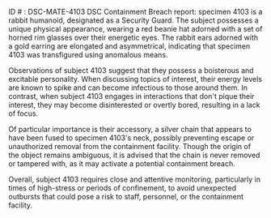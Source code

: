 ID # : DSC-MATE-4103
DSC Containment Breach report: specimen 4103 is a rabbit humanoid, designated as a Security Guard. The subject possesses a unique physical appearance, wearing a red beanie hat adorned with a set of horned rim glasses over their energetic eyes. The rabbit ears adorned with a gold earring are elongated and asymmetrical, indicating that specimen 4103 was transfigured using anomalous means.

Observations of subject 4103 suggest that they possess a boisterous and excitable personality. When discussing topics of interest, their energy levels are known to spike and can become infectious to those around them. In contrast, when subject 4103 engages in interactions that don't pique their interest, they may become disinterested or overtly bored, resulting in a lack of focus.

Of particular importance is their accessory, a silver chain that appears to have been fused to specimen 4103's neck, possibly preventing escape or unauthorized removal from the containment facility. Though the origin of the object remains ambiguous, it is advised that the chain is never removed or tampered with, as it may activate a potential containment breach.

Overall, subject 4103 requires close and attentive monitoring, particularly in times of high-stress or periods of confinement, to avoid unexpected outbursts that could pose a risk to staff, personnel, or the containment facility.